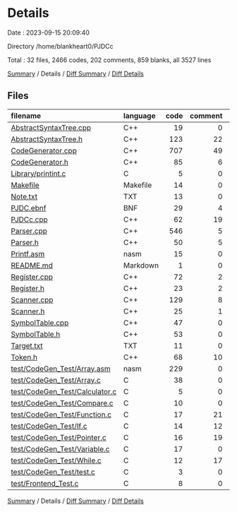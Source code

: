 # Details

Date : 2023-09-15 20:09:40

Directory /home/blankheart0/PJDCc

Total : 32 files,  2466 codes, 202 comments, 859 blanks, all 3527 lines

[Summary](results.md) / Details / [Diff Summary](diff.md) / [Diff Details](diff-details.md)

## Files
| filename | language | code | comment | blank | total |
| :--- | :--- | ---: | ---: | ---: | ---: |
| [AbstractSyntaxTree.cpp](/AbstractSyntaxTree.cpp) | C++ | 19 | 0 | 9 | 28 |
| [AbstractSyntaxTree.h](/AbstractSyntaxTree.h) | C++ | 123 | 22 | 69 | 214 |
| [CodeGenerator.cpp](/CodeGenerator.cpp) | C++ | 707 | 49 | 253 | 1,009 |
| [CodeGenerator.h](/CodeGenerator.h) | C++ | 85 | 6 | 50 | 141 |
| [Library/printint.c](/Library/printint.c) | C | 5 | 0 | 1 | 6 |
| [Makefile](/Makefile) | Makefile | 14 | 0 | 14 | 28 |
| [Note.txt](/Note.txt) | TXT | 13 | 0 | 0 | 13 |
| [PJDC.ebnf](/PJDC.ebnf) | BNF | 29 | 4 | 22 | 55 |
| [PJDCc.cpp](/PJDCc.cpp) | C++ | 62 | 19 | 29 | 110 |
| [Parser.cpp](/Parser.cpp) | C++ | 546 | 5 | 195 | 746 |
| [Parser.h](/Parser.h) | C++ | 50 | 5 | 32 | 87 |
| [Printf.asm](/Printf.asm) | nasm | 15 | 0 | 5 | 20 |
| [README.md](/README.md) | Markdown | 1 | 0 | 1 | 2 |
| [Register.cpp](/Register.cpp) | C++ | 72 | 2 | 20 | 94 |
| [Register.h](/Register.h) | C++ | 23 | 2 | 11 | 36 |
| [Scanner.cpp](/Scanner.cpp) | C++ | 129 | 8 | 34 | 171 |
| [Scanner.h](/Scanner.h) | C++ | 25 | 1 | 15 | 41 |
| [SymbolTable.cpp](/SymbolTable.cpp) | C++ | 47 | 0 | 10 | 57 |
| [SymbolTable.h](/SymbolTable.h) | C++ | 53 | 0 | 18 | 71 |
| [Target.txt](/Target.txt) | TXT | 11 | 0 | 2 | 13 |
| [Token.h](/Token.h) | C++ | 68 | 10 | 23 | 101 |
| [test/CodeGen_Test/Array.asm](/test/CodeGen_Test/Array.asm) | nasm | 229 | 0 | 9 | 238 |
| [test/CodeGen_Test/Array.c](/test/CodeGen_Test/Array.c) | C | 38 | 0 | 4 | 42 |
| [test/CodeGen_Test/Calculator.c](/test/CodeGen_Test/Calculator.c) | C | 5 | 0 | 0 | 5 |
| [test/CodeGen_Test/Compare.c](/test/CodeGen_Test/Compare.c) | C | 10 | 0 | 0 | 10 |
| [test/CodeGen_Test/Function.c](/test/CodeGen_Test/Function.c) | C | 17 | 21 | 9 | 47 |
| [test/CodeGen_Test/If.c](/test/CodeGen_Test/If.c) | C | 14 | 12 | 2 | 28 |
| [test/CodeGen_Test/Pointer.c](/test/CodeGen_Test/Pointer.c) | C | 16 | 19 | 14 | 49 |
| [test/CodeGen_Test/Variable.c](/test/CodeGen_Test/Variable.c) | C | 17 | 0 | 2 | 19 |
| [test/CodeGen_Test/While.c](/test/CodeGen_Test/While.c) | C | 12 | 17 | 5 | 34 |
| [test/CodeGen_Test/test.c](/test/CodeGen_Test/test.c) | C | 3 | 0 | 0 | 3 |
| [test/Frontend_Test.c](/test/Frontend_Test.c) | C | 8 | 0 | 1 | 9 |

[Summary](results.md) / Details / [Diff Summary](diff.md) / [Diff Details](diff-details.md)